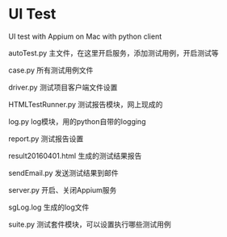 # UI Test
UI test with Appium on Mac with python client

autoTest.py 主文件，在这里开启服务，添加测试用例，开启测试等

case.py	所有测试用例文件

driver.py	测试项目客户端文件设置

HTMLTestRunner.py	测试报告模块，网上现成的

log.py	log模块，用的python自带的logging

report.py	测试报告设置

result20160401.html	生成的测试结果报告

sendEmail.py	发送测试结果到邮件

server.py	开启、关闭Appium服务

sgLog.log	生成的log文件

suite.py	测试套件模块，可以设置执行哪些测试用例
